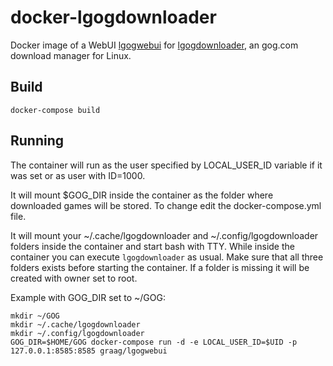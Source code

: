 docker-lgogdownloader
=====================

Docker image of a WebUI [lgogwebui](https://github.com/graag/lgogwebui) for
[lgogdownloader](https://github.com/Sude-/lgogdownloader), an gog.com download
manager for Linux.

Build
-----

```
docker-compose build
```

Running
-------

The container will run as the user specified by LOCAL_USER_ID variable if it
was set or as user with ID=1000.

It will mount $GOG_DIR inside the container as the folder where downloaded
games will be stored. To change edit the docker-compose.yml file.

It will mount your ~/.cache/lgogdownloader and ~/.config/lgogdownloader folders
inside the container and start bash with TTY. While inside the container you
can execute `lgogdownloader` as usual. Make sure that all three folders exists
before starting the container. If a folder is missing it will be created with
owner set to root.

Example with GOG_DIR set to ~/GOG:
```
mkdir ~/GOG
mkdir ~/.cache/lgogdownloader
mkdir ~/.config/lgogdownloader
GOG_DIR=$HOME/GOG docker-compose run -d -e LOCAL_USER_ID=$UID -p 127.0.0.1:8585:8585 graag/lgogwebui
```
